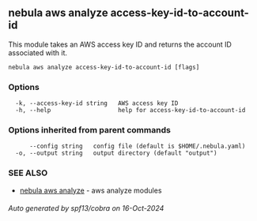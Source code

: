 ## nebula aws analyze access-key-id-to-account-id

This module takes an AWS access key ID and returns the account ID associated with it.

```
nebula aws analyze access-key-id-to-account-id [flags]
```

### Options

```
  -k, --access-key-id string   AWS access key ID
  -h, --help                   help for access-key-id-to-account-id
```

### Options inherited from parent commands

```
      --config string   config file (default is $HOME/.nebula.yaml)
  -o, --output string   output directory (default "output")
```

### SEE ALSO

* [nebula aws analyze](nebula_aws_analyze.md)	 - aws analyze modules

###### Auto generated by spf13/cobra on 16-Oct-2024
